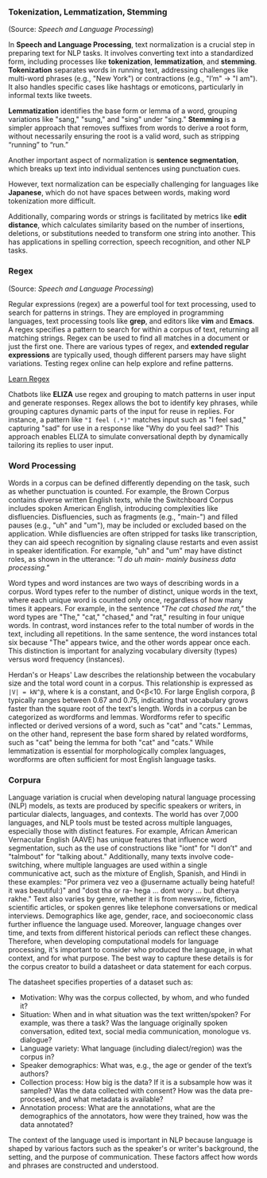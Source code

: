 ### Tokenization, Lemmatization, Stemming
(Source: _Speech and Language Processing_)

In **Speech and Language Processing**, text normalization is a crucial step in preparing text for NLP tasks. It involves converting text into a standardized form, including processes like **tokenization**, **lemmatization**, and **stemming**. **Tokenization** separates words in running text, addressing challenges like multi-word phrases (e.g., "New York") or contractions (e.g., "I’m" → "I am"). It also handles specific cases like hashtags or emoticons, particularly in informal texts like tweets.

**Lemmatization** identifies the base form or lemma of a word, grouping variations like "sang," "sung," and "sing" under "sing." **Stemming** is a simpler approach that removes suffixes from words to derive a root form, without necessarily ensuring the root is a valid word, such as stripping “running” to “run.”

Another important aspect of normalization is **sentence segmentation**, which breaks up text into individual sentences using punctuation cues.

However, text normalization can be especially challenging for languages like **Japanese**, which do not have spaces between words, making word tokenization more difficult.

Additionally, comparing words or strings is facilitated by metrics like **edit distance**, which calculates similarity based on the number of insertions, deletions, or substitutions needed to transform one string into another. This has applications in spelling correction, speech recognition, and other NLP tasks.

### Regex
(Source: _Speech and Language Processing_)

Regular expressions (regex) are a powerful tool for text processing, used to search for patterns in strings. They are employed in programming languages, text processing tools like **grep**, and editors like **vim** and **Emacs**. A regex specifies a pattern to search for within a corpus of text, returning all matching strings. Regex can be used to find all matches in a document or just the first one. There are various types of regex, and **extended regular expressions** are typically used, though different parsers may have slight variations. Testing regex online can help explore and refine patterns.

<a href = "https://developer.mozilla.org/en-US/docs/Web/JavaScript/Guide/Regular_expressions">Learn Regex </a> 

Chatbots like **ELIZA** use regex and grouping to match patterns in user input and generate responses. Regex allows the bot to identify key phrases, while grouping captures dynamic parts of the input for reuse in replies. For instance, a pattern like `"I feel (.*)"` matches input such as "I feel sad," capturing "sad" for use in a response like "Why do you feel sad?" This approach enables ELIZA to simulate conversational depth by dynamically tailoring its replies to user input.

### Word Processing

Words in a corpus can be defined differently depending on the task, such as whether punctuation is counted. For example, the Brown Corpus contains diverse written English texts, while the Switchboard Corpus includes spoken American English, introducing complexities like disfluencies. Disfluencies, such as fragments (e.g., "main-") and filled pauses (e.g., "uh" and "um"), may be included or excluded based on the application. While disfluencies are often stripped for tasks like transcription, they can aid speech recognition by signaling clause restarts and even assist in speaker identification. For example, "uh" and "um" may have distinct roles, as shown in the utterance: _"I do uh main- mainly business data processing."_

Word types and word instances are two ways of describing words in a corpus. Word types refer to the number of distinct, unique words in the text, where each unique word is counted only once, regardless of how many times it appears. For example, in the sentence _"The cat chased the rat,"_ the word types are "The," "cat," "chased," and "rat," resulting in four unique words. In contrast, word instances refer to the total number of words in the text, including all repetitions. In the same sentence, the word instances total six because "The" appears twice, and the other words appear once each. This distinction is important for analyzing vocabulary diversity (types) versus word frequency (instances).

Herdan's or Heaps' Law describes the relationship between the vocabulary size and the total word count in a corpus. This relationship is expressed as `|V| = kN^β`, where k is a constant, and 0<β<10. For large English corpora, β typically ranges between 0.67 and 0.75, indicating that vocabulary grows faster than the square root of the text's length. Words in a corpus can be categorized as wordforms and lemmas. Wordforms refer to specific inflected or derived versions of a word, such as "cat" and "cats." Lemmas, on the other hand, represent the base form shared by related wordforms, such as "cat" being the lemma for both "cat" and "cats." While lemmatization is essential for morphologically complex languages, wordforms are often sufficient for most English language tasks.

### Corpura

Language variation is crucial when developing natural language processing (NLP) models, as texts are produced by specific speakers or writers, in particular dialects, languages, and contexts. The world has over 7,000 languages, and NLP tools must be tested across multiple languages, especially those with distinct features. For example, African American Vernacular English (AAVE) has unique features that influence word segmentation, such as the use of constructions like "iont" for "I don’t" and "talmbout" for "talking about." Additionally, many texts involve code-switching, where multiple languages are used within a single communicative act, such as the mixture of English, Spanish, and Hindi in these examples: "Por primera vez veo a @username actually being hateful! it was beautiful:)" and "dost tha or ra- hega ... dont wory ... but dherya rakhe." Text also varies by genre, whether it is from newswire, fiction, scientific articles, or spoken genres like telephone conversations or medical interviews. Demographics like age, gender, race, and socioeconomic class further influence the language used. Moreover, language changes over time, and texts from different historical periods can reflect these changes. Therefore, when developing computational models for language processing, it's important to consider who produced the language, in what context, and for what purpose. The best way to capture these details is for the corpus creator to build a datasheet or data statement for each corpus.

The datasheet specifies properties of a dataset such as:
- Motivation: Why was the corpus collected, by whom, and who funded it?
- Situation: When and in what situation was the text written/spoken? For example, was there a task? Was the language originally spoken conversation, edited text, social media communication, monologue vs. dialogue?
- Language variety: What language (including dialect/region) was the corpus in?
- Speaker demographics: What was, e.g., the age or gender of the text’s authors?
- Collection process: How big is the data? If it is a subsample how was it sampled? Was the data collected with consent? How was the data pre-processed, and what metadata is available?
- Annotation process: What are the annotations, what are the demographics of the annotators, how were they trained, how was the data annotated?

The context of the language used is important in NLP because language is shaped by various factors such as the speaker's or writer's background, the setting, and the purpose of communication. These factors affect how words and phrases are constructed and understood.

